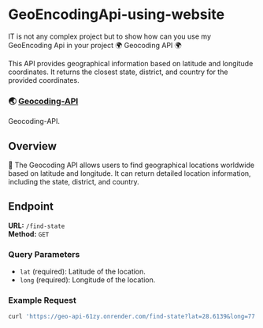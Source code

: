 # GeoEncodingApi-using-website

IT is not any complex project but to show how can you use my GeoEncoding Api in your project 🌍 Geocoding API 🌍

This API provides geographical information based on latitude and longitude coordinates. It returns the closest state, district, and country for the provided coordinates.
### 🌏 [Geocoding-API](https://github.com/utkarshshanu712/Geocoding-API)
Geocoding-API.
## Overview
🌈 The Geocoding API allows users to find geographical locations worldwide based on latitude and longitude. It can return detailed location information, including the state, district, and country.

## Endpoint
**URL:** `/find-state`  
**Method:** `GET`

### Query Parameters
- `lat` (required): Latitude of the location.
- `long` (required): Longitude of the location.

### Example Request
```sh
curl 'https://geo-api-61zy.onrender.com/find-state?lat=28.6139&long=77.2090'
